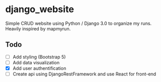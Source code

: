 # django_website

Simple CRUD website using Python / Django 3.0 to organize my runs. Heavily inspired by mapmyrun.

## Todo
- [ ] Add styling (Bootstrap 5)
- [ ] Add data visualization
- [x] Add user authentification
- [ ] Create api using DjangoRestFramework and use React for front-end
